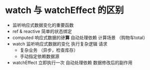 # watch 与 watchEffect 的区别

- 监听响应式数据变化的重要函数
- ref & reactive 简单的状态绑定
- computed 响应式数据的**计算**  自动处理依赖
  计算场景 （购物车total）
- watch 监听响应式数据的变化 执行复杂逻辑 请求
  - 复杂业务 （异步，检查库存）
  - 手动指定依赖数据源
- watchEffect 立即执行一次 自动处理依赖 数据修改后的副作用


